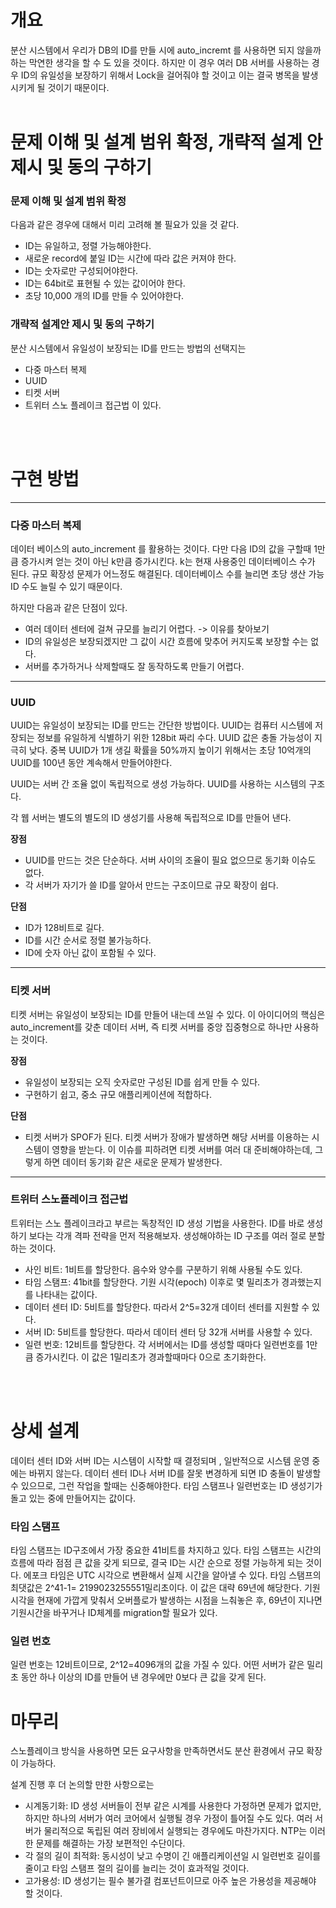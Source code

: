 # 개요
분산 시스템에서 우리가 DB의 ID를 만들 시에 auto_incremt 를 사용하면 되지 않을까 하는 막연한 생각을 할  수 도 있을 것이다. 하지만 이 경우 여러 DB 서버를 사용하는 경우 ID의 유일성을 보장하기 위해서 Lock을 걸어줘야 할 것이고 이는 결국 병목을 발생시키게 될 것이기 때문이다.
<br>
<br>

# 문제 이해 및 설계 범위 확정, 개략적 설계 안 제시 및 동의 구하기
### 문제 이해 및 설계 범위 확정 
다음과 같은 경우에 대해서 미리 고려해 볼 필요가 있을 것 같다.
- ID는 유일하고, 정렬 가능해야한다.
- 새로운 record에 붙일 ID는 시간에 따라 값은 커져야 한다.
- ID는 숫자로만 구성되어야한다.
- ID는 64bit로 표현될 수 있는 값이어야 한다.
- 초당 10,000 개의 ID를 만들 수 있어야한다.

### 개략적 설계안 제시 및 동의 구하기

분산 시스템에서 유일성이 보장되는 ID를 만드는 방법의 선택지는 
- 다중 마스터 복제
- UUID
- 티켓 서버
- 트위터 스노 플레이크 접근법
이 있다.
<br>
<br>


# 구현 방법
---
### 다중 마스터 복제
데이터 베이스의 auto_increment 를 활용하는 것이다. 다만 다음 ID의 값을 구할때 1만큼 증가시켜 얻는 것이 아닌 k만큼 증가시킨다.
k는 현재 사용중인 데이터베이스 수가 된다. 
규모 확장성 문제가 어느정도 해결된다. 데이터베이스 수를 늘리면 초당 생산 가능 ID 수도 늘릴 수 있기 때문이다.

하지만 다음과 같은 단점이 있다.
- 여러 데이터 센터에 걸쳐 규모를 늘리기 어렵다. -> 이유를 찾아보기
- ID의 유일성은 보장되겠지만 그 값이 시간 흐름에 맞추어 커지도록 보장할 수는 없다.
- 서버를 추가하거나 삭제할때도 잘 동작하도록 만들기 어렵다.

---
### UUID
UUID는 유일성이 보장되는 ID를 만드는 간단한 방법이다. UUID는 컴퓨터 시스템에 저장되는 정보를 유일하게 식별하기 위한 128bit 짜리 수다. UUID 값은 충돌 가능성이 지극히 낮다.
중복 UUID가 1개 생길 확률을 50%까지 높이기 위해서는 초당 10억개의 UUID를 100년 동안 계속해서 만들어야한다.

UUID는 서버 간 조율 없이 독립적으로 생성 가능하다. UUID를 사용하는 시스템의 구조다.

각 웹 서버는 별도의 별도의 ID 생성기를 사용해 독립적으로 ID를 만들어 낸다.

**장점**
- UUID를 만드는 것은 단순하다. 서버 사이의 조율이 필요 없으므로 동기화 이슈도 없다.
- 각 서버가 자기가 쓸 ID를 알아서 만드는 구조이므로 규모 확장이 쉽다.

**단점**
- ID가 128비트로 길다. 
- ID를 시간 순서로 정렬 불가능하다.
- ID에 숫자 아닌 값이 포함될 수 있다.
---
### 티켓 서버
티켓 서버는 유일성이 보장되는 ID를 만들어 내는데 쓰일 수 있다. 이 아이디어의 핵심은 auto_increment를 갖춘 데이터 서버, 즉 티켓 서버를 중앙 집중형으로 하나만 사용하는 것이다. 

**장점**
- 유일성이 보장되는 오직 숫자로만 구성된 ID를 쉽게 만들 수 있다.
- 구현하기 쉽고, 중소 규모 애플리케이션에 적합하다.

**단점**
- 티켓 서버가 SPOF가 된다. 티켓 서버가 장애가 발생하면 해당 서버를 이용하는 시스템이 영향을 받는다. 이 이슈를 피하려면 티켓 서버를 여러 대 준비해야하는데, 그렇게 하면 데이터 동기화 같은 새로운 문제가 발생한다.
---
### 트위터 스노플레이크 접근법
트위터는 스노 플레이크라고 부르는 독창적인 ID 생성 기법을 사용한다. ID를 바로 생성하기 보다는 각개 격파 전략을 먼저 적용해보자. 생성해야하는 ID 구조를 여러 절로 분할 하는 것이다.

- 사인 비트: 1비트를 할당한다. 음수와 양수를 구분하기 위해 사용될 수도 있다.
- 타임 스탬프: 41bit를 할당한다. 기원 시각(epoch) 이후로 몇 밀리초가 경과했는지를 나타내는 값이다. 
- 데이터 센터 ID: 5비트를 할당한다. 따라서 2^5=32개 데이터 센터를 지원할 수 있다.
- 서버 ID: 5비트를 할당한다. 따라서 데이터 센터 당 32개 서버를 사용할 수 있다.
- 일련 번호: 12비트를 할당한다. 각 서버에서는 ID를 생성할 때마다 일련번호를 1만큼 증가시킨다. 이 값은 1밀리초가 경과할때마다 0으로 초기화한다.

<br>
<br>

# 상세 설계
데이터 센터 ID와 서버 ID는 시스템이 시작할 때 결정되며 , 일반적으로 시스템 운영 중에는 바뀌지 않는다. 데이터 센터 ID나 서버 ID를 잘못 변경하게 되면 ID 충돌이 발생할 수 있으므로, 그런 작업을 할때는 신중해야한다. 타임 스탬프나 일련번호는 ID 생성기가 돌고 있는 중에 만들어지는 값이다. 


### 타임 스탬프
타임 스탬프는 ID구조에서 가장 중요한 41비트를 차지하고 있다. 타임 스탬프는 시간의 흐름에 따라 점점 큰 값을 갖게 되므로, 결국 ID는 시간 순으로 정렬 가능하게 되는 것이다. 
에포크 타임은 UTC 시각으로 변환해서 실제 시간을 알아낼 수 있다.
타임 스탬프의 최댓값은 2^41-1= 2199023255551밀리초이다. 이 값은 대략 69년에 해당한다. 기원 시각을 현재에 가깝게 맞춰서 오버플로가 발생하는 시점을 느춰놓은 후, 69년이 지나면 기원시간을 바꾸거나 ID체계를 migration할 필요가 있다.

### 일련 번호
일련 번호는 12비트이므로, 2^12=4096개의 값을 가질 수 있다. 어떤 서버가 같은 밀리초 동안 하나 이상의 ID를 만들어 낸 경우에만 0보다 큰 값을 갖게 된다.
<br>

# 마무리
스노플레이크 방식을 사용하면 모든 요구사항을 만족하면서도 분산 환경에서 규모 확장이 가능하다.

설계 진행 후 더 논의할 만한 사항으로는 

- 시계동기화: ID 생성 서버들이 전부 같은 시계를 사용한다 가정하면 문제가 없지만, 하지만 하나의 서버가 여러 코어에서 실행될 경우 가정이 틀어질 수도 있다. 여러 서버가 물리적으로 독립된 여러 장비에서 실행되는 경우에도 마찬가지다. NTP는 이러한 문제를 해결하는 가장 보편적인 수단이다. 
- 각 절의 길이 최적화: 동시성이 낮고 수명이 긴 애플리케이션일 시 일련번호 길이를 줄이고 타임 스탬프 절의 길이를 늘리는 것이 효과적일 것이다.
- 고가용성: ID 생성기는 필수 불가결 컴포넌트이므로 아주 높은 가용성을 제공해야 할 것이다.
